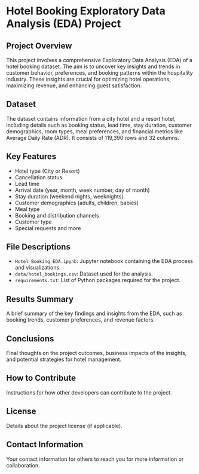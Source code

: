 # Hotel Booking Exploratory Data Analysis (EDA) Project

## Project Overview
This project involves a comprehensive Exploratory Data Analysis (EDA) of a hotel booking dataset. The aim is to uncover key insights and trends in customer behavior, preferences, and booking patterns within the hospitality industry. These insights are crucial for optimizing hotel operations, maximizing revenue, and enhancing guest satisfaction.

## Dataset
The dataset contains information from a city hotel and a resort hotel, including details such as booking status, lead time, stay duration, customer demographics, room types, meal preferences, and financial metrics like Average Daily Rate (ADR). It consists of 119,390 rows and 32 columns.

## Key Features
- Hotel type (City or Resort)
- Cancellation status
- Lead time
- Arrival date (year, month, week number, day of month)
- Stay duration (weekend nights, weeknights)
- Customer demographics (adults, children, babies)
- Meal type
- Booking and distribution channels
- Customer type
- Special requests and more

## File Descriptions

- `Hotel_Booking_EDA.ipynb`: Jupyter notebook containing the EDA process and visualizations.
- `data/hotel_bookings.csv`: Dataset used for the analysis.
- `requirements.txt`: List of Python packages required for the project.

## Results Summary
A brief summary of the key findings and insights from the EDA, such as booking trends, customer preferences, and revenue factors.

## Conclusions
Final thoughts on the project outcomes, business impacts of the insights, and potential strategies for hotel management.

## How to Contribute
Instructions for how other developers can contribute to the project.

## License
Details about the project license (if applicable).

## Contact Information
Your contact information for others to reach you for more information or collaboration.

